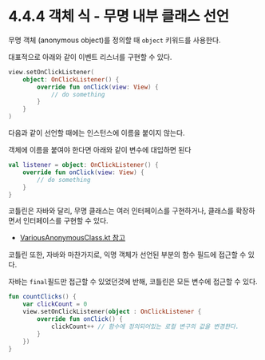 # 4.4.4 객체 식 - 무명 내부 클래스 선언

무명 객체 (anonymous object)를 정의할 때 `object` 키워드를 사용한다.

대표적으로 아래와 같이 이벤트 리스너를 구현할 수 있다.

```kotlin
view.setOnClickListener(
    object: OnClickListener() {
        override fun onClick(view: View) {
            // do something
        }
    }
)
```

다음과 같이 선언할 때에는 인스턴스에 이름을 붙이지 않는다.

객체에 이름을 붙여야 한다면 아래와 같이 변수에 대입하면 된다

```kotlin
val listener = object: OnClickListener() {
    override fun onClick(view: View) {
        // do something
    }
}
```

코틀린은 자바와 달리, 무명 클래스는 여러 인터페이스를 구현하거나, 클래스를 확장하면서 인터페이스를 구현할 수 있다.
- [VariousAnonymousClass.kt 참고](VariousAnonymousClass.kt)

코틀린 또한, 자바와 마찬가지로, 익명 객체가 선언된 부분의 함수 필드에 접근할 수 있다.

자바는 `final`필드만 접근할 수 있었던것에 반해, 코틀린은 모든 변수에 접근할 수 있다.

```kotlin
fun countClicks() {
    var clickCount = 0
    view.setOnClickListener(object : OnClickListener {
        override fun onClick() {
            clickCount++ // 함수에 정의되어있는 로컬 변구의 값을 변경한다.
        }
    })
}
```